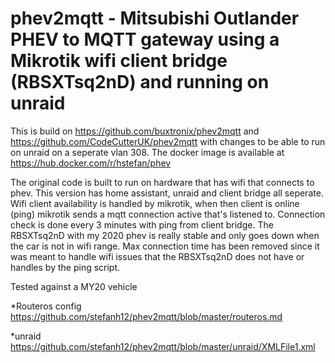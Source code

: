 # phev2mqtt - Mitsubishi Outlander PHEV to MQTT gateway using a Mikrotik wifi client bridge (RBSXTsq2nD) and running on unraid

This is build on https://github.com/buxtronix/phev2mqtt and https://github.com/CodeCutterUK/phev2mqtt with changes to be able to run on unraid on a seperate vlan 308. The docker image is available at https://hub.docker.com/r/hstefan/phev

The original code is built to run on hardware that has wifi that connects to phev. This version has home assistant, unraid and client bridge all seperate. Wifi client availability is handled by mikrotik, when then client is online (ping) mikrotik sends a mqtt connection active that's listened to. Connection check is done every 3 minutes with ping from client bridge. The RBSXTsq2nD with my 2020 phev is really stable and only goes down when the car is not in wifi range. 
Max connection time has been removed since it was meant to handle wifi issues that the RBSXTsq2nD does not have or handles by the ping script.


Tested against a MY20 vehicle

*Routeros config 
https://github.com/stefanh12/phev2mqtt/blob/master/routeros.md 

*unraid
https://github.com/stefanh12/phev2mqtt/blob/master/unraid/XMLFile1.xml


